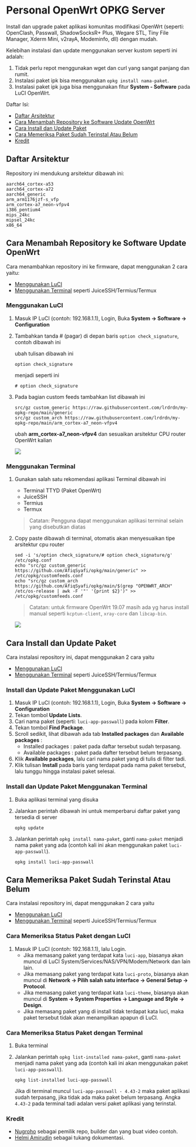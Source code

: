 # Personal OpenWrt OPKG Server
Install dan upgrade paket aplikasi komunitas modifikasi OpenWrt (seperti: OpenClash, Passwall, ShadowSocksR+ Plus, Wegare STL, Tiny File Manager, Xderm Mini, v2rayA, Modeminfo, dll) dengan mudah.

Kelebihan instalasi dan update menggunakan server kustom seperti ini adalah:
1. Tidak perlu repot menggunakan wget dan curl yang sangat panjang dan rumit.
2. Instalasi paket ipk bisa menggunakan `opkg install nama-paket`.
3. Instalasi paket ipk juga bisa menggunakan fitur **System - Software** pada LuCI OpenWrt.

Daftar Isi:
- [Daftar Arsitektur](#daftar-arsitektur)
- [Cara Menambah Repository ke Software Update OpenWrt](#cara-menambah-repository-ke-software-update-openwrt)
- [Cara Install dan Update Paket](#cara-install-dan-update-paket)
- [Cara Memeriksa Paket Sudah Terinstal Atau Belum](#cara-memeriksa-paket-sudah-terinstal-atau-belum)
- [Kredit](#kredit)

## Daftar Arsitektur
Repository ini mendukung arsitektur dibawah ini:

```
aarch64_cortex-a53
aarch64_cortex-a72
aarch64_generic
arm_arm1176jzf-s_vfp
arm_cortex-a7_neon-vfpv4
i386_pentium4
mips_24kc
mipsel_24kc
x86_64
```

## Cara Menambah Repository ke Software Update OpenWrt
Cara menambahkan repository ini ke firmware, dapat menggunakan 2 cara yaitu:
- [Menggunakan LuCI](#menggunakan-luci)
- [Menggunakan Terminal](#menggunakan-terminal) seperti JuiceSSH/Termius/Termux


### Menggunakan LuCI

  1. Masuk IP LuCI (contoh: 192.168.1.1), Login, Buka **System -> Software -> Configuration**
  
  2. Tambahkan tanda # (pagar) di depan baris ```option check_signature```, contoh dibawah ini
  
      ubah tulisan dibawah ini
      
      ```
      option check_signature
      ```
      
      menjadi seperti ini
      
      ```
      # option check_signature
      ```

  3. Pada bagian custom feeds tambahkan list dibawah ini

      ```
      src/gz custom_generic https://raw.githubusercontent.com/lrdrdn/my-opkg-repo/main/generic
      src/gz custom_arch https://raw.githubusercontent.com/lrdrdn/my-opkg-repo/main/arm_cortex-a7_neon-vfpv4
      ```

      ubah **arm_cortex-a7_neon-vfpv4** dan sesuaikan arsitektur CPU router OpenWrt kalian

      ![](https://raw.githubusercontent.com/lrdrdn/my-opkg-repo/main/preview/preview1.gif)
 
### Menggunakan Terminal
  1. Gunakan salah satu rekomendasi aplikasi Terminal dibawah ini
      - Terminal TTYD (Paket OpenWrt)
      - JuiceSSH
      - Termius
      - Termux
      
      > Catatan: Pengguna dapat menggunakan aplikasi terminal selain yang disebutkan diatas
  
  2. Copy paste dibawah di terminal, otomatis akan menyesuaikan tipe arsitektur cpu router
      
      ```
      sed -i 's/option check_signature/# option check_signature/g' /etc/opkg.conf
      echo "src/gz custom_generic https://github.com/AfiqSyafi/opkg/main/generic" >> /etc/opkg/customfeeds.conf
      echo "src/gz custom_arch https://github.com/AfiqSyafi/opkg/main/$(grep "OPENWRT_ARCH" /etc/os-release | awk -F '"' '{print $2}')" >> /etc/opkg/customfeeds.conf
      ```

      > Catatan: untuk firmware OpenWrt 19.07 masih ada yg harus install manual seperti `kcptun-client`, `xray-core` dan `libcap-bin`.
    
      ![](https://raw.githubusercontent.com/lrdrdn/my-opkg-repo/main/preview/preview2.gif)
    

## Cara Install dan Update Paket
Cara instalasi repository ini, dapat menggunakan 2 cara yaitu
- [Menggunakan LuCI](#install-dan-update-paket-menggunakan-luci)
- [Menggunakan Terminal](#install-dan-update-paket-menggunakan-terminal) seperti JuiceSSH/Termius/Termux

### Install dan Update Paket Menggunakan LuCI
  1. Masuk IP LuCI (contoh: 192.168.1.1), Login, Buka **System -> Software -> Configuration**
  2. Tekan tombol **Update Lists**.
  3. Cari nama paket (seperti: `luci-app-passwall`) pada kolom **Filter**.
  4. Tekan tombol **Find Package**.
  5. Scroll sedikit, lihat dibawah ada tab **Installed packages** dan **Available packages** :
      - Installed packages : paket pada daftar tersebut sudah terpasang.
      - Available packages : paket pada dafter tersebut belum terpasang.
  6. Klik **Available packages**, lalu cari nama paket yang di tulis di filter tadi.
  7. Klik tulisan **Install** pada baris yang terdapat pada nama paket tersebut, lalu tunggu hingga instalasi paket selesai.
 
### Install dan Update Paket Menggunakan Terminal
  1. Buka aplikasi terminal yang disuka
  2. Jalankan perintah dibawah ini untuk memperbarui daftar paket yang tersedia di server
      ```
      opkg update
      ```
  
  3. Jalankan perintah `opkg install nama-paket`, ganti `nama-paket` menjadi nama paket yang ada (contoh kali ini akan menggunakan paket `luci-app-passwall`).
      
      ```
      opkg install luci-app-passwall
      ```

## Cara Memeriksa Paket Sudah Terinstal Atau Belum
Cara instalasi repository ini, dapat menggunakan 2 cara yaitu
- [Menggunakan LuCI](#cara-memeriksa-status-paket-dengan-luci)
- [Menggunakan Terminal](#cara-memeriksa-status-paket-dengan-terminal) seperti JuiceSSH/Termius/Termux

### Cara Memeriksa Status Paket dengan LuCI
  1. Masuk IP LuCI (contoh: 192.168.1.1), lalu Login.
      - Jika memasang paket yang terdapat kata `luci-app`, biasanya akan muncul di LuCI System/Services/NAS/VPN/Modem/Network dan lain lain.
      - Jika memasang paket yang terdapat kata `luci-proto`, biasanya akan muncul di **Network -> Pilih salah satu interface -> General Setup -> Protocol**.
      - Jika memasang paket yang terdapat kata `luci-theme`, biasanya akan muncul di **System -> System Properties -> Language and Style -> Design**.
      - Jika memasang paket yang di install tidak terdapat kata luci, maka paket tersebut tidak akan menampilkan apapun di LuCI.

### Cara Memeriksa Status Paket dengan Terminal
  1. Buka terminal
  2. Jalankan perintah `opkg list-installed nama-paket`, ganti `nama-paket` menjadi nama paket yang ada (contoh kali ini akan menggunakan paket `luci-app-passwall`).
      
      ```
      opkg list-installed luci-app-passwall
      ```
      
      Jika di terminal muncul `luci-app-passwall - 4.43-2` maka paket aplikasi sudah terpasang, jika tidak ada maka paket belum terpasang. Angka `4.43-2` pada terminal tadi adalan versi paket aplikasi yang terinstal.
      
      
### Kredit
- [Nugroho](https://radenku.com) sebagai pemilik repo, builder dan yang buat video contoh.
- [Helmi Amirudin](https://helmiau.com/about) sebagai tukang dokumentasi.
